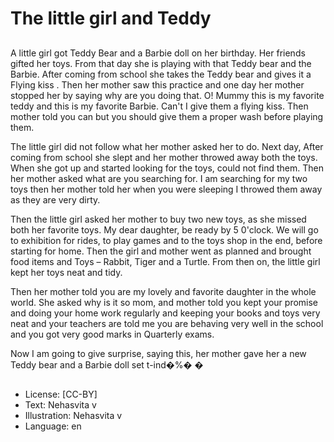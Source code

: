 # The little girl and Teddy

##
A little girl got Teddy Bear and a Barbie doll on her birthday. Her friends gifted her toys. From that day she is playing with that Teddy bear and the Barbie. After coming from school she takes the Teddy bear and gives it a Flying kiss . Then her mother saw this practice and one day her mother stopped her by saying why are you doing that. O! Mummy this is my favorite teddy and this is my favorite Barbie. Can't I give them a flying kiss. Then mother told you can but you should give them a proper wash before playing them.

The little girl did not follow what her mother asked her to do. Next day, After coming from school she slept and her mother throwed away both the toys. When she got up and started looking for the toys, could not find them. Then her mother asked what are you searching for. I am searching for my two toys then her mother told her when you were sleeping I throwed them away as they are very dirty.

Then the little girl asked her mother to buy two new toys, as she missed both her favorite toys. My dear daughter, be ready by 5 0'clock. We will go to exhibition for rides, to play games and to the toys shop in the end, before starting for home. Then the girl and mother went as planned and brought food items and Toys – Rabbit, Tiger and a Turtle. From then on, the little girl kept her toys neat and tidy.

Then her mother told you are my lovely and favorite daughter in the whole world. She asked why is it so mom, and mother told you kept your promise and doing your home work regularly and keeping your books and toys very neat and your teachers are told me you are behaving very well in the school and you got very good marks in Quarterly exams.

Now I am going to give surprise, saying this, her mother gave her a new Teddy bear and a Barbie doll set t-ind�%� �

##
* License: [CC-BY]
* Text: Nehasvita v
* Illustration: Nehasvita v
* Language: en
